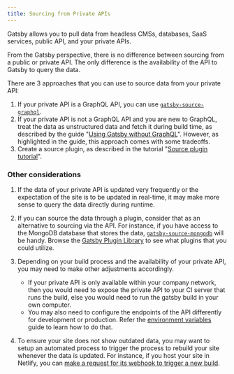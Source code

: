 ```yaml
---
title: Sourcing from Private APIs
---
```


Gatsby allows you to pull data from headless CMSs, databases, SaaS services, public API, and your private APIs.

From the Gatsby perspective, there is no difference between sourcing from a public or private API. The only difference is the availability of the API to Gatsby to query the data.

There are 3 approaches that you can use to source data from your private API:

1. If your private API is a GraphQL API, you can use [`gatsby-source-graphql`](/packages/gatsby-source-graphql/).
2. If your private API is not a GraphQL API and you are new to GraphQL, treat the data as unstructured data and fetch it during build time, as described by the guide "[Using Gatsby without GraphQL](/docs/using-gatsby-without-graphql/)". However, as highlighted in the guide, this approach comes with some tradeoffs.
3. Create a source plugin, as described in the tutorial "[Source plugin tutorial](/docs/source-plugin-tutorial/)".

### Other considerations

1. If the data of your private API is updated very frequently or the expectation of the site is to be updated in real-time, it may make more sense to query the data directly during runtime.

2. If you can source the data through a plugin, consider that as an alternative to sourcing via the API. For instance, if you have access to the MongoDB database that stores the data, [`gatsby-source-mongodb`](/packages/gatsby-source-mongodb/) will be handy. Browse the [Gatsby Plugin Library](/plugins/) to see what plugins that you could utilize.

3. Depending on your build process and the availability of your private API, you may need to make other adjustments accordingly.

   - If your private API is only available within your company network, then you would need to expose the private API to your CI server that runs the build, else you would need to run the gatsby build in your own computer.
   - You may also need to configure the endpoints of the API differently for development or production. Refer the [environment variables](/docs/environment-variables/) guide to learn how to do that.

4. To ensure your site does not show outdated data, you may want to setup an automated process to trigger the process to rebuild your site whenever the data is updated. For instance, if you host your site in Netlify, you can [make a request for its webhook to trigger a new build](https://www.netlify.com/docs/webhooks/).
